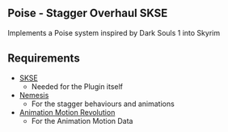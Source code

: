 ## Poise - Stagger Overhaul SKSE
Implements a Poise system inspired by Dark Souls 1 into Skyrim

## Requirements
* [SKSE](http://skse.silverlock.org/)
	* Needed for the Plugin itself
* [Nemesis](https://www.nexusmods.com/skyrimspecialedition/mods/60033)
	* For the stagger behaviours and animations
* [Animation Motion Revolution](https://www.nexusmods.com/skyrimspecialedition/mods/50258)
	* For the Animation Motion Data
	
